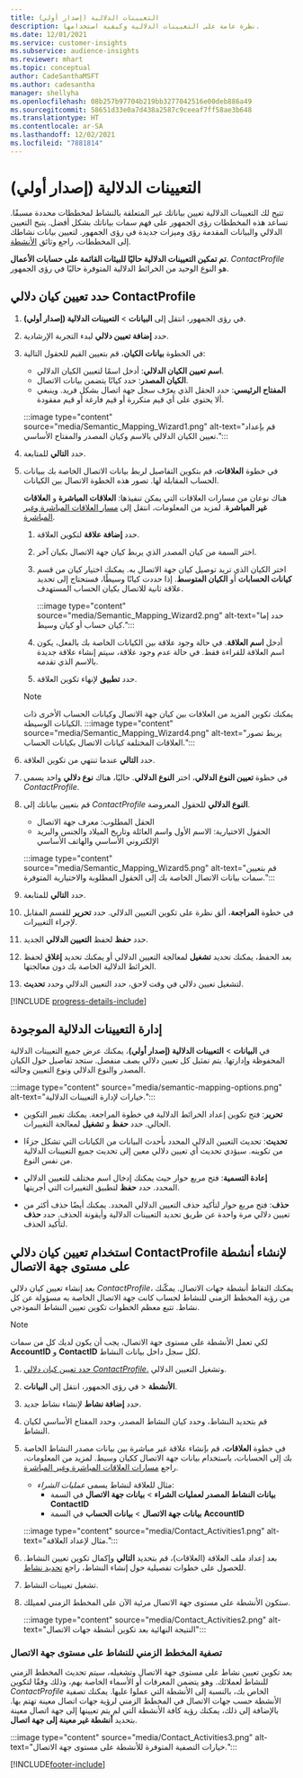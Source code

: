 ```yaml
---
title: التعيينات الدلالية (إصدار أولي)
description: نظرة عامة على التعيينات الدلالية وكيفية استخدامها.
ms.date: 12/01/2021
ms.service: customer-insights
ms.subservice: audience-insights
ms.reviewer: mhart
ms.topic: conceptual
author: CadeSanthaMSFT
ms.author: cadesantha
manager: shellyha
ms.openlocfilehash: 08b257b97704b219bb3277042516e00deb886a49
ms.sourcegitcommit: 58651d33e0a7d438a2587c9ceeaf7ff58ae3b648
ms.translationtype: HT
ms.contentlocale: ar-SA
ms.lasthandoff: 12/02/2021
ms.locfileid: "7881814"
---
```

# <a name="semantic-mappings-preview"></a>التعيينات الدلالية (إصدار أولي)

تتيح لك التعيينات الدلالية تعيين بياناتك غير المتعلقة بالنشاط لمخططات محددة مسبقًا. تساعد هذه المخططات رؤى الجمهور على فهم سمات بياناتك بشكل أفضل. يتيح التعيين الدلالي والبيانات المقدمة رؤى وميزات جديدة في رؤى الجمهور. لتعيين بيانات نشاطك إلى المخططات، راجع وثائق [الأنشطة](activities.md).

**تم تمكين التعيينات الدلالية حاليًا للبيئات القائمة على حسابات الأعمال**. *ContactProfile* هو النوع الوحيد من الخرائط الدلالية المتوفرة حاليًا في رؤى الجمهور.

## <a name="define-a-contactprofile-semantic-entity-mapping"></a>حدد تعيين كيان دلالي ContactProfile

1. في رؤى الجمهور، انتقل إلى **البيانات** > **التعيينات الدلالية (إصدار أولي)**.

1. حدد **إضافة تعيين دلالي** لبدء التجربة الإرشادية.

1. في الخطوة **بيانات الكيان**، قم بتعيين القيم للحقول التالية:

   - **اسم تعيين الكيان الدلالي**: أدخل اسمًا لتعيين الكيان الدلالي.
   - **الكيان المصدر**: حدد كيانًا يتضمن بيانات الاتصال.
   - **المفتاح الرئيسي**: حدد الحقل الذي يعرّف سجل جهة اتصال بشكل فريد. وينبغي ألا يحتوي على أي قيم متكررة أو قيم فارغة أو قيم مفقودة.

   :::image type="content" source="media/Semantic_Mapping_Wizard1.png" alt-text="قم بإعداد تعيين الكيان الدلالي بالاسم وكيان المصدر والمفتاح الأساسي.":::

1. حدد **التالي** للمتابعة.

1. في خطوة **العلاقات**، قم بتكوين التفاصيل لربط بيانات الاتصال الخاصة بك ببيانات الحساب المقابلة لها. تصور هذه الخطوة الاتصال بين الكيانات.  

   هناك نوعان من مسارات العلاقات التي يمكن تنفيذها: **العلاقات المباشرة** و **العلاقات غير المباشرة**. لمزيد من المعلومات، انتقل إلى [مسار العلاقات المباشرة وغير المباشرة](relationships.md#relationship-paths).

   1. حدد **إضافة علاقة** لتكوين العلاقة.
   1. اختر السمة من كيان المصدر الذي يربط كيان جهة الاتصال بكيان آخر.
   1. اختر الكيان الذي تريد توصيل كيان جهة الاتصال به. يمكنك اختيار كيان من قسم **كيانات الحسابات** أو **الكيان المتوسط**. إذا حددت كيانًا وسيطًا، فستحتاج إلى تحديد علاقة ثانية للاتصال بكيان الحساب المستهدف.

      :::image type="content" source="media/Semantic_Mapping_Wizard2.png" alt-text="حدد إما كيان حساب أو كيان وسيط.":::

   1. أدخل **اسم العلاقة**. في حالة وجود علاقة بين الكيانات الخاصة بك بالفعل، يكون اسم العلاقة للقراءة فقط. في حالة عدم وجود علاقة، سيتم إنشاء علاقة جديدة بالاسم الذي تقدمه.
   1. حدد **تطبيق** لإنهاء تكوين العلاقة.

   > [!NOTE]
   > يمكنك تكوين المزيد من العلاقات بين كيان جهة الاتصال وكيانات الحساب الأخرى ذات الكيانات الوسيطة.
   >  :::image type="content" source="media/Semantic_Mapping_Wizard4.png" alt-text="يربط تصور العلاقات المختلفة كيانات الاتصال بكيانات الحساب.":::

1. حدد **التالي** عندما تنتهي من تكوين العلاقة.

1. في خطوة **تعيين النوع الدلالي**، اختر **النوع الدلالي**. حاليًا، هناك **نوع دلالي** واحد يسمى *ContactProfile*.

1. قم بتعيين بياناتك إلى *ContactProfile* **النوع الدلالي** للحقول المعروضة.
   - الحقل المطلوب: معرف جهة الاتصال
   - الحقول الاختيارية: الاسم الأول واسم العائلة وتاريخ الميلاد والجنس والبريد الإلكتروني الأساسي والهاتف الأساسي

   :::image type="content" source="media/Semantic_Mapping_Wizard5.png" alt-text="قم بتعيين سمات بيانات الاتصال الخاصة بك إلى الحقول المطلوبة والاختيارية المتوفرة.":::

1. حدد **التالي** للمتابعة.

1. في خطوة **المراجعة**، ألق نظرة على تكوين التعيين الدلالي. حدد **تحرير** للقسم المقابل لإجراء التغييرات.

1. حدد **حفظ** لحفظ **التعيين الدلالي** الجديد.

1. بعد الحفظ، يمكنك تحديد **تشغيل** لمعالجة التعيين الدلالي أو يمكنك تحديد **إغلاق** لحفظ الخرائط الدلالية الخاصة بك دون معالجتها.

1. لتشغيل تعيين دلالي في وقت لاحق، حدد التعيين الدلالي وحدد **تحديث**.

[!INCLUDE [progress-details-include](../includes/progress-details-pane.md)]

## <a name="manage-existing-semantic-mappings"></a>إدارة التعيينات الدلالية الموجودة

في **البيانات** > **التعيينات الدلالية (إصدار أولي)**، يمكنك عرض جميع التعيينات الدلالية المحفوظة وإدارتها. يتم تمثيل كل تعيين دلالي بصف منفصل. ستجد تفاصيل حول الكيان المصدر والنوع الدلالي ونوع التعيين وحالته.

:::image type="content" source="media/semantic-mapping-options.png" alt-text="خيارات لإدارة التعيينات الدلالية.":::

- **تحرير**: فتح تكوين إعداد الخرائط الدلالية في خطوة المراجعة. يمكنك تغيير التكوين الحالي. حدد **حفظ** و **تشغيل** لمعالجة التغييرات.

- **تحديث**: تحديث التعيين الدلالي المحدد بأحدث البيانات من الكيانات التي تشكل جزءًا من تكوينه. سيؤدي تحديث أي تعيين دلالي معين إلى تحديث جميع التعيينات الدلالية من نفس النوع.

- **إعادة التسمية**: فتح مربع حوار حيث يمكنك إدخال اسم مختلف للتعيين الدلالي المحدد. حدد **حفظ** لتطبيق التغييرات التي أجريتها.

- **حذف**: فتح مربع حوار لتأكيد حذف التعيين الدلالي المحدد. يمكنك أيضًا حذف أكثر من تعيين دلالي مرة واحدة عن طريق تحديد التعيينات الدلالية وأيقونة الحذف. حدد **حذف** لتأكيد الحذف.

## <a name="use-a-contactprofile-semantic-entity-mapping-to-create-contact-level-activities"></a>استخدام تعيين كيان دلالي ContactProfile لإنشاء أنشطة على مستوى جهة الاتصال

بعد إنشاء تعيين كيان دلالي *ContactProfile*، يمكنك التقاط أنشطة جهات الاتصال. يمكّنك من رؤية المخطط الزمني للنشاط لحساب كانت جهة الاتصال الخاصة به مسؤولة عن كل نشاط. تتبع معظم الخطوات تكوين تعيين النشاط النموذجي.

   > [!NOTE]
   > لكي تعمل الأنشطة على مستوى جهة الاتصال، يجب أن يكون لديك كل من سمات **AccountID** و **ContactID** لكل سجل داخل بيانات النشاط.

1. [حدد تعيين كيان دلالي *ContactProfile*.](#define-a-contactprofile-semantic-entity-mapping) وتشغيل التعيين الدلالي.

1. في رؤى الجمهور، انتقل إلى **البيانات‏‎** > **الأنشطة**.

1. حدد **إضافة نشاط** لإنشاء نشاط جديد.

1. قم بتحديد النشاط، وحدد كيان النشاط المصدر، وحدد المفتاح الأساسي لكيان النشاط.

1. في خطوة **العلاقات**، قم بإنشاء علاقة غير مباشرة بين بيانات مصدر النشاط الخاصة بك إلى الحسابات، باستخدام بيانات جهة الاتصال ككيان وسيط. لمزيد من المعلومات، راجع [مسارات العلاقات المباشرة وغير المباشرة](relationships.md#relationship-paths).
   - مثال للعلاقة لنشاط يسمى *عمليات الشراء*:
      - **بيانات النشاط المصدر لعمليات الشراء** > **بيانات جهة الاتصال** في السمة **ContactID**
      - **بيانات جهة الاتصال** > **بيانات الحساب** في السمة **AccountID**

   :::image type="content" source="media/Contact_Activities1.png" alt-text="مثال لإعداد العلاقة.":::

1. بعد إعداد ملف العلاقة (العلاقات)، قم بتحديد **التالي** وإكمال تكوين تعيين النشاط. للحصول على خطوات تفصيلية حول إنشاء النشاط، راجع [تحديد نشاط](activities.md).

1. تشغيل تعيينات النشاط.

1. ستكون الأنشطة على مستوى جهة الاتصال مرئية الآن على المخطط الزمني لعميلك.

   :::image type="content" source="media/Contact_Activities2.png" alt-text="النتيجة النهائية بعد تكوين أنشطة جهات الاتصال":::

### <a name="contact-level-activity-timeline-filtering"></a>تصفية المخطط الزمني للنشاط على مستوى جهة الاتصال

بعد تكوين تعيين نشاط على مستوى جهة الاتصال وتشغيله، سيتم تحديث المخطط الزمني للنشاط لعملائك. وهو يتضمن المعرفات أو الأسماء الخاصة بهم، وذلك وفقًا لتكوين *ContactProfile* الخاص بك، بالنسبة إلى الأنشطة التي عملوا عليها. يمكنك تصفية الأنشطة حسب جهات الاتصال في المخطط الزمني لرؤية جهات اتصال معينة تهتم بها. بالإضافة إلى ذلك، يمكنك رؤية كافة الأنشطة التي لم يتم تعيينها إلى جهة اتصال معينة بتحديد **أنشطة غير معينة إلى جهة اتصال**.

   :::image type="content" source="media/Contact_Activities3.png" alt-text="خيارات التصفية المتوفرة للأنشطة على مستوى جهة الاتصال.":::

[!INCLUDE[footer-include](../includes/footer-banner.md)]
